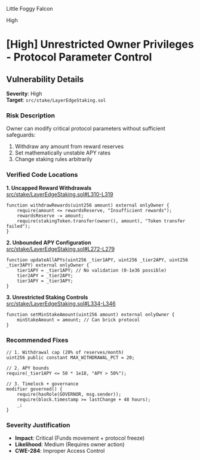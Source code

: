 Little Foggy Falcon

High

# [High] Unrestricted Owner Privileges - Protocol Parameter Control

## Vulnerability Details
**Severity**: High  
**Target**: `src/stake/LayerEdgeStaking.sol`  

### Risk Description
Owner can modify critical protocol parameters without sufficient safeguards:
1. Withdraw any amount from reward reserves
2. Set mathematically unstable APY rates
3. Change staking rules arbitrarily

### Verified Code Locations

**1. Uncapped Reward Withdrawals**  
[src/stake/LayerEdgeStaking.sol#L310-L319](https://github.com/sherlock-audit/2025-05-layeredge-Adernola21/blob/main/src/stake/LayerEdgeStaking.sol#L310-L319)
```solidity
function withdrawRewards(uint256 amount) external onlyOwner {
    require(amount <= rewardsReserve, "Insufficient rewards");
    rewardsReserve -= amount;
    require(stakingToken.transfer(owner(), amount), "Token transfer failed");
}
```

**2. Unbounded APY Configuration**  
[src/stake/LayerEdgeStaking.sol#L272-L279](https://github.com/sherlock-audit/2025-05-layeredge-Adernola21/blob/main/src/stake/LayerEdgeStaking.sol#L272-L279)
```solidity
function updateAllAPYs(uint256 _tier1APY, uint256 _tier2APY, uint256 _tier3APY) external onlyOwner {
    tier1APY = _tier1APY; // No validation (0-1e36 possible)
    tier2APY = _tier2APY;
    tier3APY = _tier3APY;
}
```

**3. Unrestricted Staking Controls**  
[src/stake/LayerEdgeStaking.sol#L334-L346](https://github.com/sherlock-audit/2025-05-layeredge-Adernola21/blob/main/src/stake/LayerEdgeStaking.sol#L334-L346)
```solidity
function setMinStakeAmount(uint256 amount) external onlyOwner {
    minStakeAmount = amount; // Can brick protocol
}
```

### Recommended Fixes
```solidity
// 1. Withdrawal cap (20% of reserves/month)
uint256 public constant MAX_WITHDRAWAL_PCT = 20;

// 2. APY bounds
require(_tier1APY <= 50 * 1e18, "APY > 50%");

// 3. Timelock + governance
modifier governed() {
    require(hasRole(GOVERNOR, msg.sender));
    require(block.timestamp >= lastChange + 48 hours);
    _;
}
```

### Severity Justification
- **Impact**: Critical (Funds movement + protocol freeze)
- **Likelihood**: Medium (Requires owner action)
- **CWE-284**: Improper Access Control